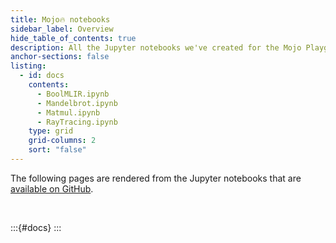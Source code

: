 ```yaml
---
title: Mojo🔥 notebooks
sidebar_label: Overview
hide_table_of_contents: true
description: All the Jupyter notebooks we've created for the Mojo Playground.
anchor-sections: false
listing:
  - id: docs
    contents:
      - BoolMLIR.ipynb
      - Mandelbrot.ipynb
      - Matmul.ipynb
      - RayTracing.ipynb
    type: grid
    grid-columns: 2
    sort: "false"
---
```


The following pages are rendered from the Jupyter notebooks that are [available
on GitHub](https://github.com/modularml/mojo/tree/main/examples/notebooks).

<p><br/></p>

:::{#docs}
:::
